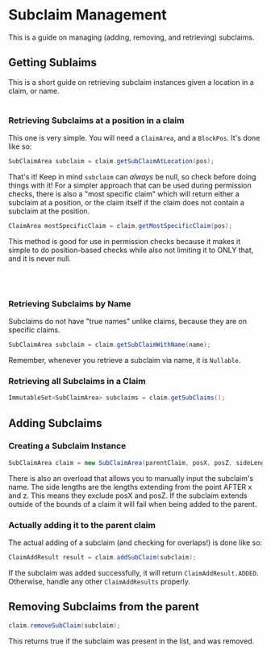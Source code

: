 # Subclaim Management
This is a guide on managing (adding, removing, and retrieving) subclaims.

## Getting Sublaims
This is a short guide on retrieving subclaim instances given a location in a claim, or name.
<br><br>
### Retrieving Subclaims at a position in a claim

This one is very simple. You will need a `ClaimArea`, and a `BlockPos`. It's done like so:

```java
SubClaimArea subclaim = claim.getSubClaimAtLocation(pos);
```

That's it! Keep in mind `subclaim` can *always* be null, so check before doing things with it!
For a simpler approach that can be used during permission checks, there is also a "most specific claim" which will return either a subclaim at a position, or the claim itself if the claim does not contain a subclaim at the position.

```java
ClaimArea mostSpecificClaim = claim.getMostSpecificClaim(pos);
```

This method is good for use in permission checks because it makes it simple to do position-based checks while also not limiting it to ONLY that, and it is never null.

<br><br>

### Retrieving Subclaims by Name

Subclaims do not have "true names" unlike claims, because they are on specific claims.

```java
SubClaimArea subclaim = claim.getSubClaimWithName(name);
```

Remember, whenever you retrieve a subclaim via name, it is `Nullable`.

### Retrieving all Subclaims in a Claim

```java
ImmutableSet<SubClaimArea> subclaims = claim.getSubClaims();
```

## Adding Subclaims

### Creating a Subclaim Instance

```java
SubClaimArea claim = new SubClaimArea(parentClaim, posX, posZ, sideLengthX, sideLengthZ);
```
There is also an overload that allows you to manually input the subclaim's name.
The side lengths are the lengths extending from the point AFTER x and z. This means they exclude posX and posZ.
If the subclaim extends outside of the bounds of a claim it will fail when being added to the parent.

### Actually adding it to the parent claim
The actual adding of a subclaim (and checking for overlaps!) is done like so:

```java
ClaimAddResult result = claim.addSubClaim(subclaim);
```

If the subclaim was added successfully, it will return `ClaimAddResult.ADDED`. Otherwise, handle any other `ClaimAddResults` properly.

## Removing Subclaims from the parent

```java
claim.removeSubClaim(subclaim);
```

This returns true if the subclaim was present in the list, and was removed.